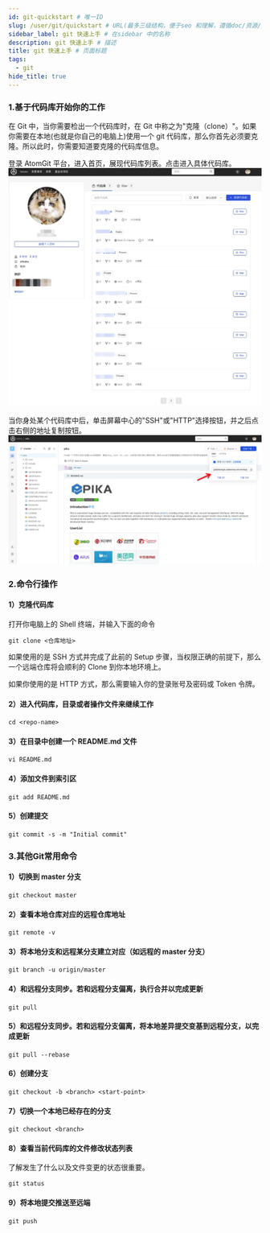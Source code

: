 ```yaml
---
id: git-quickstart # 唯一ID
slug: /user/git/quickstart # URL(最多三级结构，便于seo 和理解，遵循doc/资源/具体说明项 的原则)
sidebar_label: git 快速上手 # 在sidebar 中的名称
description: git 快速上手 # 描述
title: git 快速上手 # 页面标题
tags:
  - git
hide_title: true
---
```


### 1.基于代码库开始你的工作
在 Git 中，当你需要检出一个代码库时，在 Git 中称之为"克隆（clone）"。如果你需要在本地(也就是你自己的电脑上)使用一个 git 代码库，那么你首先必须要克隆。所以此时，你需要知道要克隆的代码库信息。

登录 AtomGit 平台，进入首页，展现代码库列表。点击进入具体代码库。
![](./img/47.jpg)

当你身处某个代码库中后，单击屏幕中心的"SSH"或"HTTP"选择按钮，并之后点击右侧的地址复制按钮。
![](./img/48.jpg)

### 2.命令行操作
#### 1）克隆代码库

打开你电脑上的 Shell 终端，并输入下面的命令
```
git clone <仓库地址>
```
如果使用的是 SSH 方式并完成了此前的 Setup 步骤，当权限正确的前提下，那么一个远端仓库将会顺利的 Clone 到你本地环境上。

如果你使用的是 HTTP 方式，那么需要输入你的登录账号及密码或 Token 令牌。
#### 2）进入代码库，目录或者操作文件来继续工作
```
cd <repo-name>
```
#### 3）在目录中创建一个 README.md 文件
```
vi README.md
```
#### 4）添加文件到索引区
```
git add README.md
```

#### 5）创建提交
```
git commit -s -m "Initial commit"
```

### 3.其他Git常用命令
#### 1）切换到 master 分支
```
git checkout master
```

#### 2）查看本地仓库对应的远程仓库地址
```
git remote -v
```

#### 3）将本地分支和远程某分支建立对应（如远程的 master 分支）
```
git branch -u origin/master
```

#### 4）和远程分支同步。若和远程分支偏离，执行合并以完成更新
```
git pull
```

#### 5）和远程分支同步。若和远程分支偏离，将本地差异提交变基到远程分支，以完成更新
```
git pull --rebase
```

#### 6）创建分支
```
git checkout -b <branch> <start-point>
```

#### 7）切换一个本地已经存在的分支
```
git checkout <branch>
```

#### 8）查看当前代码库的文件修改状态列表
了解发生了什么以及文件变更的状态很重要。
```
git status
```

#### 9）将本地提交推送至远端
```
git push
```

